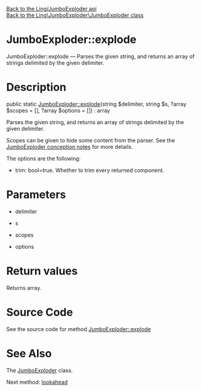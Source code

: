 [Back to the Ling/JumboExploder api](https://github.com/lingtalfi/JumboExploder/blob/master/doc/api/Ling/JumboExploder.md)<br>
[Back to the Ling\JumboExploder\JumboExploder class](https://github.com/lingtalfi/JumboExploder/blob/master/doc/api/Ling/JumboExploder/JumboExploder.md)


JumboExploder::explode
================



JumboExploder::explode — Parses the given string, and returns an array of strings delimited by the given delimiter.




Description
================


public static [JumboExploder::explode](https://github.com/lingtalfi/JumboExploder/blob/master/doc/api/Ling/JumboExploder/JumboExploder/explode.md)(string $delimiter, string $s, ?array $scopes = [], ?array $options = []) : array




Parses the given string, and returns an array of strings delimited by the given delimiter.

Scopes can be given to hide some content from the parser.
See the [JumboExploder conception notes](https://github.com/lingtalfi/JumboExploder/blob/master/doc/pages/conception-notes.md) for more details.


The options are the following:

- trim: bool=true. Whether to trim every returned component.




Parameters
================


- delimiter

    

- s

    

- scopes

    

- options

    


Return values
================

Returns array.








Source Code
===========
See the source code for method [JumboExploder::explode](https://github.com/lingtalfi/JumboExploder/blob/master/JumboExploder.php#L37-L150)


See Also
================

The [JumboExploder](https://github.com/lingtalfi/JumboExploder/blob/master/doc/api/Ling/JumboExploder/JumboExploder.md) class.

Next method: [lookahead](https://github.com/lingtalfi/JumboExploder/blob/master/doc/api/Ling/JumboExploder/JumboExploder/lookahead.md)<br>


